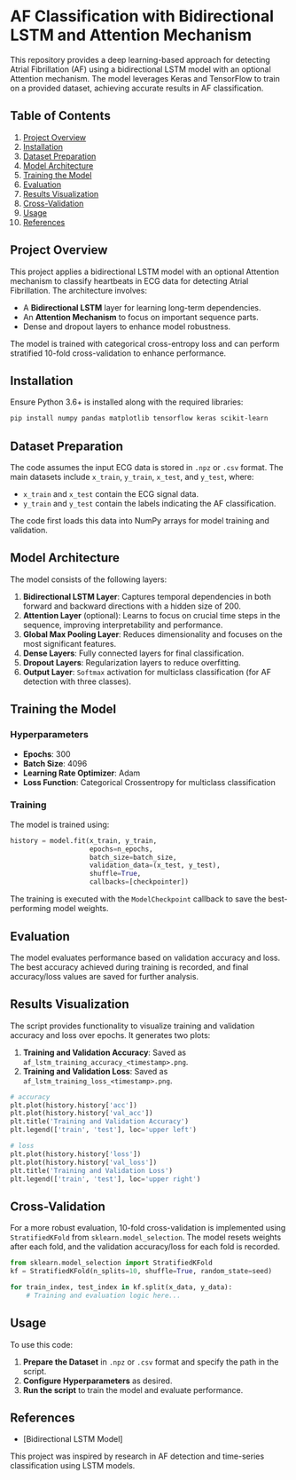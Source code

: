 # AF Classification with Bidirectional LSTM and Attention Mechanism

This repository provides a deep learning-based approach for detecting Atrial Fibrillation (AF) using a bidirectional LSTM model with an optional Attention mechanism. The model leverages Keras and TensorFlow to train on a provided dataset, achieving accurate results in AF classification.

## Table of Contents
1. [Project Overview](#project-overview)
2. [Installation](#installation)
3. [Dataset Preparation](#dataset-preparation)
4. [Model Architecture](#model-architecture)
5. [Training the Model](#training-the-model)
6. [Evaluation](#evaluation)
7. [Results Visualization](#results-visualization)
8. [Cross-Validation](#cross-validation)
9. [Usage](#usage)
10. [References](#references)

## Project Overview

This project applies a bidirectional LSTM model with an optional Attention mechanism to classify heartbeats in ECG data for detecting Atrial Fibrillation. The architecture involves:

- A **Bidirectional LSTM** layer for learning long-term dependencies.
- An **Attention Mechanism** to focus on important sequence parts.
- Dense and dropout layers to enhance model robustness.
  
The model is trained with categorical cross-entropy loss and can perform stratified 10-fold cross-validation to enhance performance.

## Installation

Ensure Python 3.6+ is installed along with the required libraries:

```bash
pip install numpy pandas matplotlib tensorflow keras scikit-learn
```

## Dataset Preparation

The code assumes the input ECG data is stored in `.npz` or `.csv` format. The main datasets include `x_train`, `y_train`, `x_test`, and `y_test`, where:
- `x_train` and `x_test` contain the ECG signal data.
- `y_train` and `y_test` contain the labels indicating the AF classification.

The code first loads this data into NumPy arrays for model training and validation.

## Model Architecture

The model consists of the following layers:

1. **Bidirectional LSTM Layer**: Captures temporal dependencies in both forward and backward directions with a hidden size of 200.
2. **Attention Layer** (optional): Learns to focus on crucial time steps in the sequence, improving interpretability and performance.
3. **Global Max Pooling Layer**: Reduces dimensionality and focuses on the most significant features.
4. **Dense Layers**: Fully connected layers for final classification.
5. **Dropout Layers**: Regularization layers to reduce overfitting.
6. **Output Layer**: `Softmax` activation for multiclass classification (for AF detection with three classes).

## Training the Model

### Hyperparameters

- **Epochs**: 300
- **Batch Size**: 4096
- **Learning Rate Optimizer**: Adam
- **Loss Function**: Categorical Crossentropy for multiclass classification

### Training

The model is trained using:

```python
history = model.fit(x_train, y_train,
                    epochs=n_epochs,
                    batch_size=batch_size,
                    validation_data=(x_test, y_test),
                    shuffle=True,
                    callbacks=[checkpointer])
```

The training is executed with the `ModelCheckpoint` callback to save the best-performing model weights.

## Evaluation

The model evaluates performance based on validation accuracy and loss. The best accuracy achieved during training is recorded, and final accuracy/loss values are saved for further analysis.

## Results Visualization

The script provides functionality to visualize training and validation accuracy and loss over epochs. It generates two plots:
1. **Training and Validation Accuracy**: Saved as `af_lstm_training_accuracy_<timestamp>.png`.
2. **Training and Validation Loss**: Saved as `af_lstm_training_loss_<timestamp>.png`.

```python
# accuracy
plt.plot(history.history['acc'])
plt.plot(history.history['val_acc'])
plt.title('Training and Validation Accuracy')
plt.legend(['train', 'test'], loc='upper left')

# loss
plt.plot(history.history['loss'])
plt.plot(history.history['val_loss'])
plt.title('Training and Validation Loss')
plt.legend(['train', 'test'], loc='upper right')
```

## Cross-Validation

For a more robust evaluation, 10-fold cross-validation is implemented using `StratifiedKFold` from `sklearn.model_selection`. The model resets weights after each fold, and the validation accuracy/loss for each fold is recorded.

```python
from sklearn.model_selection import StratifiedKFold
kf = StratifiedKFold(n_splits=10, shuffle=True, random_state=seed)

for train_index, test_index in kf.split(x_data, y_data):
    # Training and evaluation logic here...
```

## Usage

To use this code:

1. **Prepare the Dataset** in `.npz` or `.csv` format and specify the path in the script.
2. **Configure Hyperparameters** as desired.
3. **Run the script** to train the model and evaluate performance.

## References

- [Bidirectional LSTM Model]

This project was inspired by research in AF detection and time-series classification using LSTM models.
